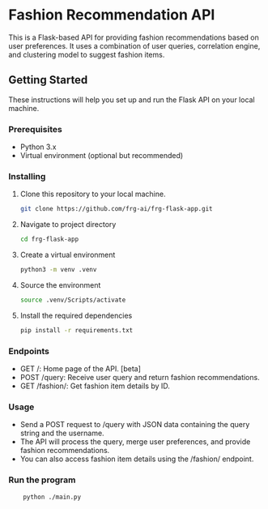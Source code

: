 # Fashion Recommendation API

This is a Flask-based API for providing fashion recommendations based on user preferences. It uses a combination of user queries, correlation engine, and clustering model to suggest fashion items.

## Getting Started

These instructions will help you set up and run the Flask API on your local machine.

### Prerequisites

- Python 3.x
- Virtual environment (optional but recommended)

### Installing

1. Clone this repository to your local machine.

   ```bash
   git clone https://github.com/frg-ai/frg-flask-app.git
   ```

2. Navigate to project directory

   ```bash
   cd frg-flask-app
   ```

3. Create a virtual environment

   ```bash
   python3 -m venv .venv
   ```

4. Source the environment

   ```bash
   source .venv/Scripts/activate
   ```

5. Install the required dependencies

   ```bash
   pip install -r requirements.txt
   ```

### Endpoints

- GET /: Home page of the API. [beta]
- POST /query: Receive user query and return fashion recommendations.
- GET /fashion/<id>: Get fashion item details by ID.

### Usage

- Send a POST request to /query with JSON data containing the query string and the username.
- The API will process the query, merge user preferences, and provide fashion recommendations.
- You can also access fashion item details using the /fashion/<id> endpoint.

### Run the program

```bash
    python ./main.py
```
